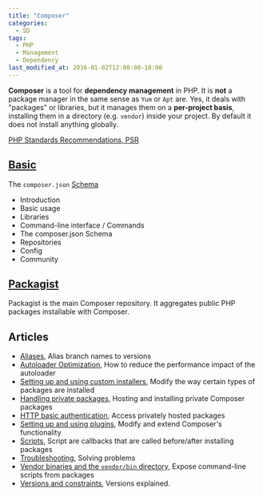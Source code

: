 ```yaml
---
title: "Composer"
categories:
  - SD
tags:
  - PHP
  - Management
  - Dependency
last_modified_at: 2016-01-02T12:00:00-10:00
---
```


**Composer** is a tool for **dependency management** in PHP. It is **not** a package manager in the same sense as `Yum` or `Apt` are. Yes, it deals with "packages" or libraries, but it manages them on a **per-project basis**, installing them in a directory (e.g. `vendor`) inside your project. By default it does not install anything globally.

[PHP Standards Recommendations, PSR](https://www.php-fig.org/psr/)

## [Basic](https://getcomposer.org/doc/)

The `composer.json` [Schema](https://getcomposer.org/schema.json)

- Introduction
- Basic usage
- Libraries
- Command-line interface / Commands
- The composer.json Schema
- Repositories
- Config
- Community

## [Packagist](https://packagist.org/)

Packagist is the main Composer repository. It aggregates public PHP packages installable with Composer.

## Articles

- [Aliases](https://getcomposer.org/doc/articles/aliases.md), Alias branch names to versions
- [Autoloader Optimization](https://getcomposer.org/doc/articles/autoloader-optimization.md), How to reduce the performance impact of the autoloader
- [Setting up and using custom installers](https://getcomposer.org/doc/articles/custom-installers.md), Modify the way certain types of packages are installed
- [Handling private packages](https://getcomposer.org/doc/articles/handling-private-packages-with-satis.md), Hosting and installing private Composer packages
- [HTTP basic authentication](https://getcomposer.org/doc/articles/http-basic-authentication.md), Access privately hosted packages
- [Setting up and using plugins](https://getcomposer.org/doc/articles/plugins.md), Modify and extend Composer's functionality
- [Scripts](https://getcomposer.org/doc/articles/scripts.md), Script are callbacks that are called before/after installing packages
- [Troubleshooting](https://getcomposer.org/doc/articles/troubleshooting.md), Solving problems
- [Vendor binaries and the `vendor/bin` directory](https://getcomposer.org/doc/articles/vendor-binaries.md), Expose command-line scripts from packages
- [Versions and constraints](https://getcomposer.org/doc/articles/versions.md), Versions explained.
